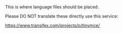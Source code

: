 This is where language files should be placed.

Please DO NOT translate these directly use this service: 

https://www.transifex.com/projects/p/tinymce/
